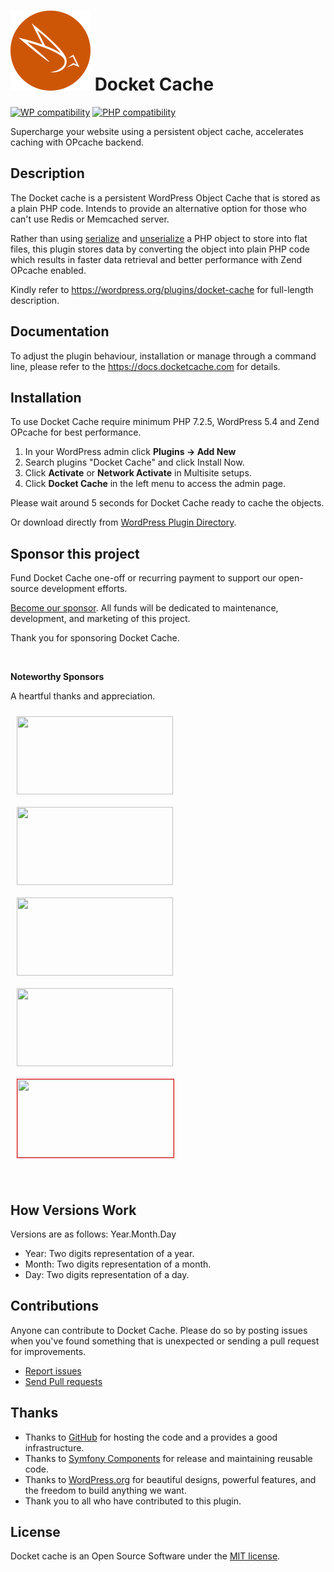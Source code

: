 # ![Docket Cache](./.wordpress.org/icon-128x128.png) Docket Cache
[![WP compatibility](https://plugintests.com/plugins/wporg/docket-cache/wp-badge.svg)](https://plugintests.com/plugins/wporg/docket-cache/latest) [![PHP compatibility](https://plugintests.com/plugins/wporg/docket-cache/php-badge.svg)](https://plugintests.com/plugins/wporg/docket-cache/latest)

Supercharge your website using a persistent object cache, accelerates caching with OPcache backend.

## Description

The Docket cache is a persistent WordPress Object Cache that is stored as a plain PHP code. Intends to provide an alternative option for those who can't use Redis or Memcached server.

Rather than using [serialize](https://www.php.net/manual/en/function.serialize.php) and [unserialize](https://www.php.net/manual/en/function.unserialize.php) a PHP object to store into flat files, this plugin stores data by converting the object into plain PHP code which results in faster data retrieval and better performance with Zend OPcache enabled.

Kindly refer to https://wordpress.org/plugins/docket-cache for full-length description.

## Documentation

To adjust the plugin behaviour, installation or manage through a command line, please refer to the https://docs.docketcache.com for details.

## Installation

To use Docket Cache require minimum PHP 7.2.5, WordPress 5.4 and Zend OPcache for best performance.

1. In your WordPress admin click **Plugins -> Add New**
2. Search plugins "Docket Cache" and click Install Now.
3. Click **Activate** or **Network Activate** in Multisite setups.
4. Click **Docket Cache** in the left menu to access the admin page.

Please wait around 5 seconds for Docket Cache ready to cache the objects.

Or download directly from [WordPress Plugin Directory](https://wordpress.org/plugins/docket-cache).

## Sponsor this project

Fund Docket Cache one-off or recurring payment to support our open-source development efforts.

[Become our sponsor](https://docketcache.com/sponsorship/). All funds will be dedicated to maintenance, development, and marketing of this project.

Thank you for sponsoring Docket Cache.

<br>

**Noteworthy Sponsors**

A heartful thanks and appreciation.

<a href="https://dnsvault.net/?utm_source=docketcache&utm_campaign=sponsor-uri&utm_medium=noteworthy"><img src="https://docketcache.com/wp-content/uploads/2021/03/dnsvault.jpg" width="250" height="125" style="margin:10px;"></a>
<a href="https://exnano.io/?utm_source=docketcache&utm_campaign=sponsor-uri&utm_medium=noteworthy"><img src="https://docketcache.com/wp-content/uploads/2021/03/exnano2-1.jpg" width="250" height="125" style="margin:10px;"></a>
<a href="https://cunhost.com/?utm_source=docketcache&utm_campaign=sponsor-uri&utm_medium=noteworthy"><img src="https://docketcache.com/wp-content/uploads/2021/03/cunhosting.jpg" width="250" height="125" style="margin:10px;"></a>
<a href="https://jimathosting.com/?utm_source=docketcache&utm_campaign=sponsor-uri&utm_medium=noteworthy"><img src="https://docketcache.com/wp-content/uploads/2021/03/jimathosting.jpg" width="250" height="125" style="margin:10px;"></a>
<kbd><a href="https://www.securepay.my/?utm_source=docketcache&utm_campaign=sponsor-uri&utm_medium=noteworthy"><img src="https://docketcache.com/wp-content/uploads/2021/03/securepay.jpg" width="250" height="125" style="margin:10px;border:1px solid red;"></a><kbd>


<br>

## How Versions Work

Versions are as follows: Year.Month.Day

* Year: Two digits representation of a year.
* Month: Two digits representation of a month.
* Day: Two digits representation of a day.


## Contributions

Anyone can contribute to Docket Cache. Please do so by posting issues when you've found something that is unexpected or sending a pull request for improvements.

- [Report issues](https://github.com/nawawi/docket-cache/issues)
- [Send Pull requests](https://github.com/nawawi/docket-cache/pulls)

## Thanks

- Thanks to [GitHub](https://github.com) for hosting the code and a provides a good infrastructure.
- Thanks to [Symfony Components](https://github.com/symfony) for release and maintaining reusable code.
- Thanks to [WordPress.org](https://wordpres.org) for beautiful designs, powerful features, and the freedom to build anything we want.
- Thank you to all who have contributed to this plugin.

## License

Docket cache is an Open Source Software under the [MIT license](https://github.com/nawawi/docket-cache/blob/master/LICENSE.txt).
